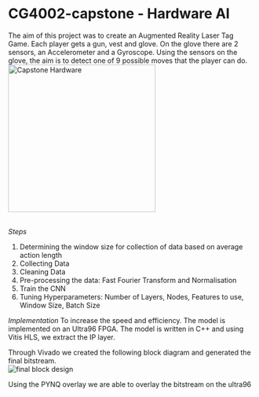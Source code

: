 # CG4002-capstone - Hardware AI 

The aim of this project was to create an Augmented Reality Laser Tag Game. Each player gets a gun, vest and glove. On the glove there are 2 sensors, an Accelerometer and a Gyroscope. Using the sensors on the glove, the aim is to detect one of 9 possible moves that the player can do. \
<img src="https://github.com/prachi2023/CG4002-capstone/assets/60388723/889f4455-bf37-4221-a725-eb19b15d566a" alt="Capstone Hardware" width="300">

\
*Steps* 
1. Determining the window size for collection of data based on average action length 
2. Collecting Data
3. Cleaning Data
4. Pre-processing the data: Fast Fourier Transform and Normalisation
5. Train the CNN
6. Tuning Hyperparameters: Number of Layers, Nodes, Features to use, Window Size, Batch Size


*Implementation*
To increase the speed and efficiency. The model is implemented on an Ultra96 FPGA. The model is written in C++ and using Vitis HLS, we extract the IP layer. 

Through Vivado we created the following block diagram and generated the final bitstream.\
![final block design](https://github.com/prachi2023/CG4002-capstone/assets/60388723/96da140d-c8cb-4495-b45b-2d5682e97f9d)


Using the PYNQ overlay we are able to overlay the bitstream on the ultra96
